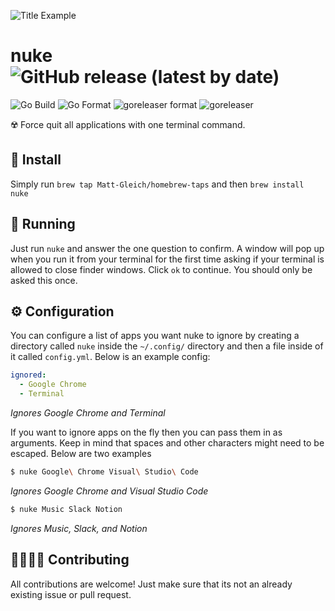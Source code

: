 ![Title Example](title.gif)

# nuke ![GitHub release (latest by date)](https://img.shields.io/github/v/release/Matt-Gleich/nuke)

![Go Build](https://github.com/Matt-Gleich/nuke/workflows/Go%20Build/badge.svg) ![Go Format](https://github.com/Matt-Gleich/nuke/workflows/Go%20Format/badge.svg) ![goreleaser format](https://github.com/Matt-Gleich/nuke/workflows/goreleaser%20format/badge.svg) ![goreleaser](https://github.com/Matt-Gleich/nuke/workflows/goreleaser/badge.svg)

☢️ Force quit all applications with one terminal command.

## 🚀 Install

Simply run `brew tap Matt-Gleich/homebrew-taps` and then `brew install nuke`

## 🏃 Running

Just run `nuke` and answer the one question to confirm. A window will pop up when you run it from your terminal for the first time asking if your terminal is allowed to close finder windows. Click `ok` to continue. You should only be asked this once.

## ⚙️ Configuration

You can configure a list of apps you want nuke to ignore by creating a directory called `nuke` inside the `~/.config/` directory and then a file inside of it called `config.yml`. Below is an example config:

```yml
ignored:
  - Google Chrome
  - Terminal
```

_Ignores Google Chrome and Terminal_

If you want to ignore apps on the fly then you can pass them in as arguments. Keep in mind that spaces and other characters might need to be escaped. Below are two examples

```bash
$ nuke Google\ Chrome Visual\ Studio\ Code
```

_Ignores Google Chrome and Visual Studio Code_

```bash
$ nuke Music Slack Notion
```

_Ignores Music, Slack, and Notion_

## 🙋‍♀️🙋‍♂️ Contributing

All contributions are welcome! Just make sure that its not an already existing issue or pull request.
